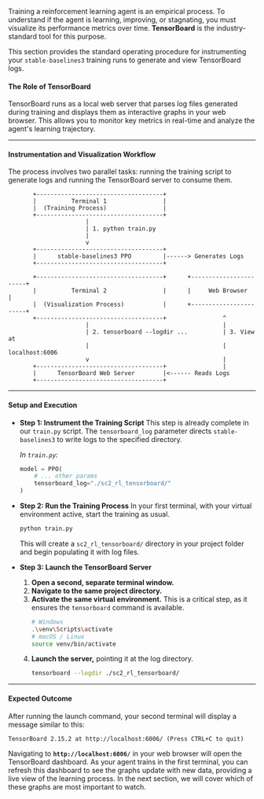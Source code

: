 Training a reinforcement learning agent is an empirical process. To understand if the agent is learning, improving, or stagnating, you must visualize its performance metrics over time. **TensorBoard** is the industry-standard tool for this purpose.

This section provides the standard operating procedure for instrumenting your `stable-baselines3` training runs to generate and view TensorBoard logs.

#### **The Role of TensorBoard**

TensorBoard runs as a local web server that parses log files generated during training and displays them as interactive graphs in your web browser. This allows you to monitor key metrics in real-time and analyze the agent's learning trajectory.

---

#### **Instrumentation and Visualization Workflow**

The process involves two parallel tasks: running the training script to generate logs and running the TensorBoard server to consume them.

```
       +------------------------------------+
       |          Terminal 1                |
       |  (Training Process)                |
       +------------------------------------+
                      |
                      | 1. python train.py
                      |
                      v
       +------------------------------------+
       |      stable-baselines3 PPO         |------> Generates Logs
       +------------------------------------+

       +------------------------------------+      +-----------------------+
       |          Terminal 2                |      |     Web Browser       |
       |  (Visualization Process)           |      +-----------------------+
       +------------------------------------+                ^
                      |                                      |
                      | 2. tensorboard --logdir ...          | 3. View at
                      |                                      | localhost:6006
                      v                                      |
       +------------------------------------+                |
       |      TensorBoard Web Server        |<------ Reads Logs
       +------------------------------------+
```

---

#### **Setup and Execution**

*   **Step 1: Instrument the Training Script**
    This step is already complete in our `train.py` script. The `tensorboard_log` parameter directs `stable-baselines3` to write logs to the specified directory.

    *In `train.py`:*
    ```python
    model = PPO(
        # ... other params
        tensorboard_log="./sc2_rl_tensorboard/"
    )
    ```

*   **Step 2: Run the Training Process**
    In your first terminal, with your virtual environment active, start the training as usual.
    ```sh
    python train.py
    ```
    This will create a `sc2_rl_tensorboard/` directory in your project folder and begin populating it with log files.

*   **Step 3: Launch the TensorBoard Server**
    1.  **Open a second, separate terminal window.**
    2.  **Navigate to the same project directory.**
    3.  **Activate the same virtual environment.** This is a critical step, as it ensures the `tensorboard` command is available.
        ```sh
        # Windows
        .\venv\Scripts\activate
        # macOS / Linux
        source venv/bin/activate
        ```
    4.  **Launch the server,** pointing it at the log directory.
        ```sh
        tensorboard --logdir ./sc2_rl_tensorboard/
        ```

---

#### **Expected Outcome**

After running the launch command, your second terminal will display a message similar to this:

`TensorBoard 2.15.2 at http://localhost:6006/ (Press CTRL+C to quit)`

Navigating to **`http://localhost:6006/`** in your web browser will open the TensorBoard dashboard. As your agent trains in the first terminal, you can refresh this dashboard to see the graphs update with new data, providing a live view of the learning process. In the next section, we will cover which of these graphs are most important to watch.